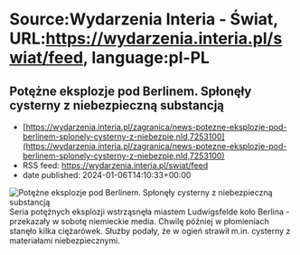 # Source:Wydarzenia Interia - Świat, URL:https://wydarzenia.interia.pl/swiat/feed, language:pl-PL

## Potężne eksplozje pod Berlinem. Spłonęły cysterny z niebezpieczną substancją
 - [https://wydarzenia.interia.pl/zagranica/news-potezne-eksplozje-pod-berlinem-splonely-cysterny-z-niebezpie,nId,7253100](https://wydarzenia.interia.pl/zagranica/news-potezne-eksplozje-pod-berlinem-splonely-cysterny-z-niebezpie,nId,7253100)
 - RSS feed: https://wydarzenia.interia.pl/swiat/feed
 - date published: 2024-01-06T14:10:33+00:00

<p><a href="https://wydarzenia.interia.pl/zagranica/news-potezne-eksplozje-pod-berlinem-splonely-cysterny-z-niebezpie,nId,7253100"><img align="left" alt="Potężne eksplozje pod Berlinem. Spłonęły cysterny z niebezpieczną substancją" src="https://i.iplsc.com/potezne-eksplozje-pod-berlinem-splonely-cysterny-z-niebezpie/000IC7IWYWR2YPQH-C321.jpg" /></a>Seria potężnych eksplozji wstrząsnęła miastem Ludwigsfelde koło Berlina - przekazały w sobotę niemieckie media. Chwilę później w płomieniach stanęło kilka ciężarówek. Służby podały, że w ogień strawił m.in. cysterny z materiałami niebezpiecznymi. </p><br clear="all" />

